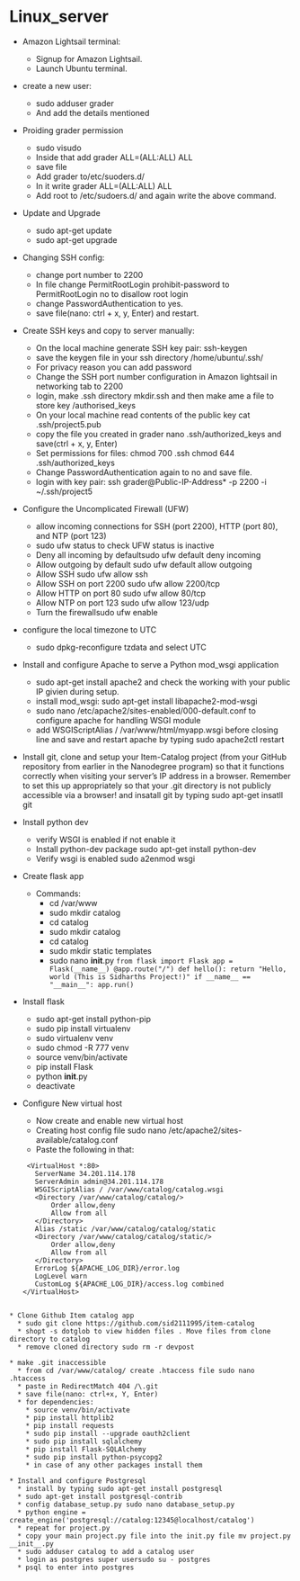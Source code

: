 # Linux_server

* Amazon Lightsail terminal:
  * Signup for Amazon Lightsail.
  * Launch Ubuntu terminal.
  
* create a new user:
  * sudo adduser grader
  * And add the details mentioned
  
* Proiding grader permission
  * sudo visudo
  * Inside that add grader ALL=(ALL:ALL) ALL 
  * save file
  * Add grader to/etc/suoders.d/
  * In it write grader ALL=(ALL:ALL) ALL
  * Add root to /etc/sudoers.d/ and again write the above command.

* Update and Upgrade
  * sudo apt-get update
  * sudo apt-get upgrade

* Changing SSH config:
  * change port number to 2200
  * In file change PermitRootLogin prohibit-password to PermitRootLogin no to disallow root login
  * change PasswordAuthentication to yes.
  * save file(nano: ctrl + x, y, Enter) and restart.
  
* Create SSH keys and copy to server manually:
   * On the local machine generate SSH key pair: ssh-keygen
   * save the keygen file in your ssh directory /home/ubuntu/.ssh/
   * For privacy reason you can add password
   * Change the SSH port number configuration in Amazon lightsail in networking tab to 2200
   * login, make .ssh directory mkdir.ssh and then make ame a file to store key /authorised_keys
   * On your local machine read contents of the public key cat .ssh/project5.pub
   * copy the file you created in grader nano .ssh/authorized_keys and save(ctrl + x, y, Enter)
   * Set permissions for files: chmod 700 .ssh chmod 644 .ssh/authorized_keys
   * Change PasswordAuthentication again to no and save file.
   * login with key pair: ssh grader@Public-IP-Address* -p 2200 -i ~/.ssh/project5
    
* Configure the Uncomplicated Firewall (UFW)
  * allow incoming connections for SSH (port 2200), HTTP (port 80), and NTP (port 123)
  * sudo ufw status to check UFW status is inactive
  * Deny all incoming by defaultsudo ufw default deny incoming
  * Allow outgoing by default sudo ufw default allow outgoing
  * Allow SSH sudo ufw allow ssh
  * Allow SSH on port 2200 sudo ufw allow 2200/tcp
  * Allow HTTP on port 80 sudo ufw allow 80/tcp
  * Allow NTP on port 123 sudo ufw allow 123/udp
  * Turn the firewallsudo ufw enable
  
* configure the local timezone to UTC
  * sudo dpkg-reconfigure tzdata and select UTC
  
* Install and configure Apache to serve a Python mod_wsgi application
  * sudo apt-get install apache2 and check the working with your public IP givien during setup.
  * install mod_wsgi: sudo apt-get install libapache2-mod-wsgi 
  * sudo nano /etc/apache2/sites-enabled/000-default.conf to configure apache for handling WSGI module
  * add WSGIScriptAlias / /var/www/html/myapp.wsgi before </VirtualHost> closing line and save and restart apache by typing sudo apache2ctl restart 
  
* Install git, clone and setup your Item-Catalog project (from your GitHub repository from earlier in the Nanodegree program) 
so that it functions correctly when visiting your server’s IP address in a browser.
Remember to set this up appropriately so that your .git directory is not publicly accessible via a browser! and insatall git by typing sudo apt-get insatll git
 
* Install python dev
  * verify WSGI is enabled if not enable it
  * Install python-dev package sudo apt-get install python-dev
  * Verify wsgi is enabled sudo a2enmod wsgi

* Create flask app
  * Commands:
    * cd /var/www
    * sudo mkdir catalog
    * cd catalog
    * sudo mkdir catalog
    * cd catalog
    * sudo mkdir static templates
    * sudo nano __init__.py
    `from flask import Flask
    app = Flask(__name__)
    @app.route("/")
    def hello():
        return "Hello, world (This is Sidharths Project!)"
    if __name__ == "__main__":
    app.run()`
    
* Install flask
  * sudo apt-get install python-pip
  * sudo pip install virtualenv
  * sudo virtualenv venv
  * sudo chmod -R 777 venv
  * source venv/bin/activate
  * pip install Flask
  * python __init__.py
  * deactivate

* Configure New virtual host
  * Now create and enable new virtual host
  * Creating host config file sudo nano /etc/apache2/sites-available/catalog.conf
  * Paste the following in that:
   ```
    <VirtualHost *:80>
      ServerName 34.201.114.178
      ServerAdmin admin@34.201.114.178
      WSGIScriptAlias / /var/www/catalog/catalog.wsgi
      <Directory /var/www/catalog/catalog/>
          Order allow,deny
          Allow from all
      </Directory>
      Alias /static /var/www/catalog/catalog/static
      <Directory /var/www/catalog/catalog/static/>
          Order allow,deny
          Allow from all
      </Directory>
      ErrorLog ${APACHE_LOG_DIR}/error.log
      LogLevel warn
      CustomLog ${APACHE_LOG_DIR}/access.log combined
  </VirtualHost>
```

* Clone Github Item catalog app
  * sudo git clone https://github.com/sid2111995/item-catalog
  * shopt -s dotglob to view hidden files . Move files from clone directory to catalog 
  * remove cloned directory sudo rm -r devpost
 
* make .git inaccessible
  * from cd /var/www/catalog/ create .htaccess file sudo nano .htaccess
  * paste in RedirectMatch 404 /\.git
  * save file(nano: ctrl+x, Y, Enter)
  * for dependencies:
    * source venv/bin/activate
    * pip install httplib2
    * pip install requests
    * sudo pip install --upgrade oauth2client
    * sudo pip install sqlalchemy
    * pip install Flask-SQLAlchemy
    * sudo pip install python-psycopg2
    * in case of any other packages install them
    
* Install and configure Postgresql
  * install by typing sudo apt-get install postgresql
  * sudo apt-get install postgresql-contrib
  * config database_setup.py sudo nano database_setup.py
  * python engine = create_engine('postgresql://catalog:12345@localhost/catalog')
  * repeat for project.py
  * copy your main project.py file into the init.py file mv project.py __init__.py
  * sudo adduser catalog to add a catalog user
  * login as postgres super usersudo su - postgres
  * psql to enter into postgres
 

